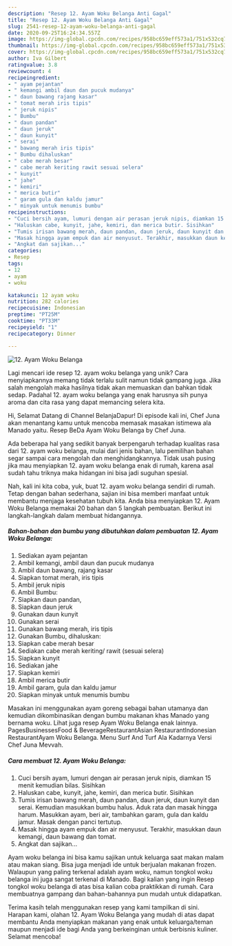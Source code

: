 ```yaml
---
description: "Resep 12. Ayam Woku Belanga Anti Gagal"
title: "Resep 12. Ayam Woku Belanga Anti Gagal"
slug: 2541-resep-12-ayam-woku-belanga-anti-gagal
date: 2020-09-25T16:24:34.557Z
image: https://img-global.cpcdn.com/recipes/958bc659eff573a1/751x532cq70/12-ayam-woku-belanga-foto-resep-utama.jpg
thumbnail: https://img-global.cpcdn.com/recipes/958bc659eff573a1/751x532cq70/12-ayam-woku-belanga-foto-resep-utama.jpg
cover: https://img-global.cpcdn.com/recipes/958bc659eff573a1/751x532cq70/12-ayam-woku-belanga-foto-resep-utama.jpg
author: Iva Gilbert
ratingvalue: 3.8
reviewcount: 4
recipeingredient:
- " ayam pejantan"
- " kemangi ambil daun dan pucuk mudanya"
- " daun bawang rajang kasar"
- " tomat merah iris tipis"
- " jeruk nipis"
- " Bumbu"
- " daun pandan"
- " daun jeruk"
- " daun kunyit"
- " serai"
- " bawang merah iris tipis"
- " Bumbu dihaluskan"
- " cabe merah besar"
- " cabe merah keriting rawit sesuai selera"
- " kunyit"
- " jahe"
- " kemiri"
- " merica butir"
- " garam gula dan kaldu jamur"
- " minyak untuk menumis bumbu"
recipeinstructions:
- "Cuci bersih ayam, lumuri dengan air perasan jeruk nipis, diamkan 15 menit kemudian bilas. Sisihkan"
- "Haluskan cabe, kunyit, jahe, kemiri, dan merica butir. Sisihkan"
- "Tumis irisan bawang merah, daun pandan, daun jeruk, daun kunyit dan serai. Kemudian masukkan bumbu halus. Aduk rata dan masak hingga harum. Masukkan ayam, beri air, tambahkan garam, gula dan kaldu jamur. Masak dengan panci tertutup."
- "Masak hingga ayam empuk dan air menyusut. Terakhir, masukkan daun kemangi, daun bawang dan tomat."
- "Angkat dan sajikan..."
categories:
- Resep
tags:
- 12
- ayam
- woku

katakunci: 12 ayam woku 
nutrition: 282 calories
recipecuisine: Indonesian
preptime: "PT25M"
cooktime: "PT33M"
recipeyield: "1"
recipecategory: Dinner

---
```



![12. Ayam Woku Belanga](https://img-global.cpcdn.com/recipes/958bc659eff573a1/751x532cq70/12-ayam-woku-belanga-foto-resep-utama.jpg)

Lagi mencari ide resep 12. ayam woku belanga yang unik? Cara menyiapkannya memang tidak terlalu sulit namun tidak gampang juga. Jika salah mengolah maka hasilnya tidak akan memuaskan dan bahkan tidak sedap. Padahal 12. ayam woku belanga yang enak harusnya sih punya aroma dan cita rasa yang dapat memancing selera kita.

Hi, Selamat Datang di Channel BelanjaDapur! Di episode kali ini, Chef Juna akan menantang kamu untuk mencoba memasak masakan istimewa ala Manado yaitu. Resep BeDa Ayam Woku Belanga by Chef Juna.

Ada beberapa hal yang sedikit banyak berpengaruh terhadap kualitas rasa dari 12. ayam woku belanga, mulai dari jenis bahan, lalu pemilihan bahan segar sampai cara mengolah dan menghidangkannya. Tidak usah pusing jika mau menyiapkan 12. ayam woku belanga enak di rumah, karena asal sudah tahu triknya maka hidangan ini bisa jadi suguhan spesial.


Nah, kali ini kita coba, yuk, buat 12. ayam woku belanga sendiri di rumah. Tetap dengan bahan sederhana, sajian ini bisa memberi manfaat untuk membantu menjaga kesehatan tubuh kita. Anda bisa menyiapkan 12. Ayam Woku Belanga memakai 20 bahan dan 5 langkah pembuatan. Berikut ini langkah-langkah dalam membuat hidangannya.

<!--inarticleads1-->

##### Bahan-bahan dan bumbu yang dibutuhkan dalam pembuatan 12. Ayam Woku Belanga:

1. Sediakan  ayam pejantan
1. Ambil  kemangi, ambil daun dan pucuk mudanya
1. Ambil  daun bawang, rajang kasar
1. Siapkan  tomat merah, iris tipis
1. Ambil  jeruk nipis
1. Ambil  Bumbu:
1. Siapkan  daun pandan,
1. Siapkan  daun jeruk
1. Gunakan  daun kunyit
1. Gunakan  serai
1. Gunakan  bawang merah, iris tipis
1. Gunakan  Bumbu, dihaluskan:
1. Siapkan  cabe merah besar
1. Sediakan  cabe merah keriting/ rawit (sesuai selera)
1. Siapkan  kunyit
1. Sediakan  jahe
1. Siapkan  kemiri
1. Ambil  merica butir
1. Ambil  garam, gula dan kaldu jamur
1. Siapkan  minyak untuk menumis bumbu


Masakan ini menggunakan ayam goreng sebagai bahan utamanya dan kemudian dikombinasikan dengan bumbu makanan khas Manado yang bernama woku. Lihat juga resep Ayam Woku Belanga enak lainnya. PagesBusinessesFood &amp; BeverageRestaurantAsian RestaurantIndonesian RestaurantAyam Woku Belanga. Menu Surf And Turf Ala Kadarnya Versi Chef Juna Mevvah. 

<!--inarticleads2-->

##### Cara membuat 12. Ayam Woku Belanga:

1. Cuci bersih ayam, lumuri dengan air perasan jeruk nipis, diamkan 15 menit kemudian bilas. Sisihkan
1. Haluskan cabe, kunyit, jahe, kemiri, dan merica butir. Sisihkan
1. Tumis irisan bawang merah, daun pandan, daun jeruk, daun kunyit dan serai. Kemudian masukkan bumbu halus. Aduk rata dan masak hingga harum. Masukkan ayam, beri air, tambahkan garam, gula dan kaldu jamur. Masak dengan panci tertutup.
1. Masak hingga ayam empuk dan air menyusut. Terakhir, masukkan daun kemangi, daun bawang dan tomat.
1. Angkat dan sajikan...


Ayam woku belanga ini bisa kamu sajikan untuk keluarga saat makan malam atau makan siang. Bisa juga menjadi ide untuk berjualan makanan frozen. Walaupun yang paling terkenal adalah ayam woku, namun tongkol woku belanga ini juga sangat terkenal di Manado. Bagi kalian yang ingin Resep tongkol woku belanga di atas bisa kalian coba praktikkan di rumah. Cara membuatnya gampang dan bahan-bahannya pun mudah untuk didapatkan. 

Terima kasih telah menggunakan resep yang kami tampilkan di sini. Harapan kami, olahan 12. Ayam Woku Belanga yang mudah di atas dapat membantu Anda menyiapkan makanan yang enak untuk keluarga/teman maupun menjadi ide bagi Anda yang berkeinginan untuk berbisnis kuliner. Selamat mencoba!
